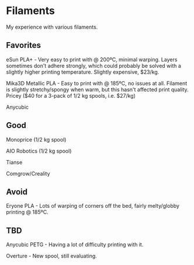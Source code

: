 Filaments
=========

My experience with various filaments.

Favorites
---------

eSun PLA+ - Very easy to print with @ 200ºC, minimal warping. Layers
sometimes don't adhere strongly, which could probably be solved with
a slightly higher printing temperature. Slightly expensive, $23/kg.

Mika3D Metallic PLA - Easy to print with @ 185ºC, no issues at all.
Filament is slightly stretchy/spongy when warm, but this hasn't affected
print quality. Pricey ($40 for a 3-pack of 1/2 kg spools, i.e. $27/kg)

Anycubic


Good
----

Monoprice (1/2 kg spool)

AIO Robotics (1/2 kg spool)

Tianse

Comgrow/Creality


Avoid
-----

Eryone PLA - Lots of warping of corners off the bed, fairly melty/globby
printing @ 185ºC.


TBD
---


Anycubic PETG - Having a lot of difficulty printing with it.

Overture - New spool, still evaluating.

